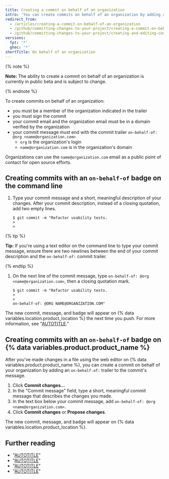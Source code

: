 ```yaml
---
title: Creating a commit on behalf of an organization
intro: 'You can create commits on behalf of an organization by adding a  trailer to the commit''s message. Commits attributed to an organization include an `on-behalf-of` badge on {% data variables.product.product_name %}.'
redirect_from:
  - /articles/creating-a-commit-on-behalf-of-an-organization
  - /github/committing-changes-to-your-project/creating-a-commit-on-behalf-of-an-organization
  - /github/committing-changes-to-your-project/creating-and-editing-commits/creating-a-commit-on-behalf-of-an-organization
versions:
  fpt: '*'
  ghec: '*'
shortTitle: On behalf of an organization
---
```

{% note %}

**Note:** The ability to create a commit on behalf of an organization is currently in public beta and is subject to change.

{% endnote %}

To create commits on behalf of an organization:

- you must be a member of the organization indicated in the trailer
- you must sign the commit
- your commit email and the organization email must be in a domain verified by the organization
- your commit message must end with the commit trailer `on-behalf-of: @org <name@organization.com>`
  - `org` is the organization's login
  - `name@organization.com` is in the organization's domain

Organizations can use the `name@organization.com` email as a public point of contact for open source efforts.

## Creating commits with an `on-behalf-of` badge on the command line

1. Type your commit message and a short, meaningful description of your changes. After your commit description, instead of a closing quotation, add two empty lines.

   ```shell
   $ git commit -m "Refactor usability tests.
   >
   >
   ```

  {% tip %}

  **Tip:** If you're using a text editor on the command line to type your commit message, ensure there are two newlines between the end of your commit description and the `on-behalf-of:` commit trailer.

  {% endtip %}

1. On the next line of the commit message, type `on-behalf-of: @org <name@organization.com>`, then a closing quotation mark.

   ```shell
   $ git commit -m "Refactor usability tests.
   >
   >
   on-behalf-of: @ORG NAME@ORGANIZATION.COM"
   ```

The new commit, message, and badge will appear on {% data variables.location.product_location %} the next time you push. For more information, see "[AUTOTITLE](/get-started/using-git/pushing-commits-to-a-remote-repository)."

## Creating commits with an `on-behalf-of` badge on {% data variables.product.product_name %}

After you've made changes in a file using the web editor on {% data variables.product.product_name %}, you can create a commit on behalf of your organization by adding an `on-behalf-of:` trailer to the commit's message.

1. Click **Commit changes...**
1. In the "Commit message" field, type a short, meaningful commit message that describes the changes you made.
1. In the text box below your commit message, add `on-behalf-of: @org <name@organization.com>`.
1. Click **Commit changes** or **Propose changes**.

The new commit, message, and badge will appear on {% data variables.location.product_location %}.

## Further reading

- "[AUTOTITLE](/account-and-profile/setting-up-and-managing-your-github-profile/managing-contribution-settings-on-your-profile/viewing-contributions-on-your-profile)"
- "[AUTOTITLE](/account-and-profile/setting-up-and-managing-your-github-profile/managing-contribution-settings-on-your-profile/why-are-my-contributions-not-showing-up-on-my-profile)"
- "[AUTOTITLE](/repositories/viewing-activity-and-data-for-your-repository/viewing-a-projects-contributors)"
- "[AUTOTITLE](/pull-requests/committing-changes-to-your-project/creating-and-editing-commits/changing-a-commit-message)"
